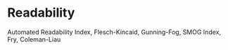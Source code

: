Readability
===========

Automated Readability Index, Flesch-Kincaid, Gunning-Fog, SMOG Index, Fry, Coleman-Liau
